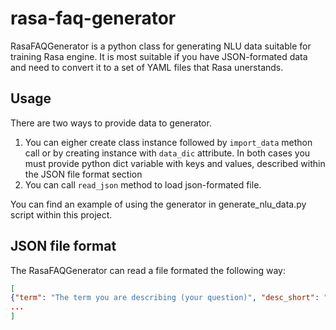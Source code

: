 # rasa-faq-generator
RasaFAQGenerator is a python class for generating NLU data suitable for training Rasa engine. It is most suitable if you have JSON-formated data and need to convert it to a set of YAML files that Rasa unerstands.

## Usage
There are two ways to provide data to generator.
1. You can eigher create class instance followed by `import_data` methon call or by creating instance with `data_dic` attribute. In both cases you must provide python dict variable with keys and values, described within the JSON file format section
1. You can call `read_json` method to load json-formated file.

You can find an example of using the generator in generate_nlu_data.py script within this project.

## JSON file format
The RasaFAQGenerator can read a file formated the following way:
```json
[
{"term": "The term you are describing (your question)", "desc_short": "Description of the term. This would be an answer which Rasa will be using when user requests for describe the term"},
...
]
```
